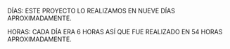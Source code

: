 DÍAS: ESTE PROYECTO LO REALIZAMOS EN NUEVE DÍAS APROXIMADAMENTE.

HORAS: CADA DÍA ERA 6 HORAS ASÍ QUE FUE REALIZADO EN 54 HORAS APROXIMADAMENTE.
